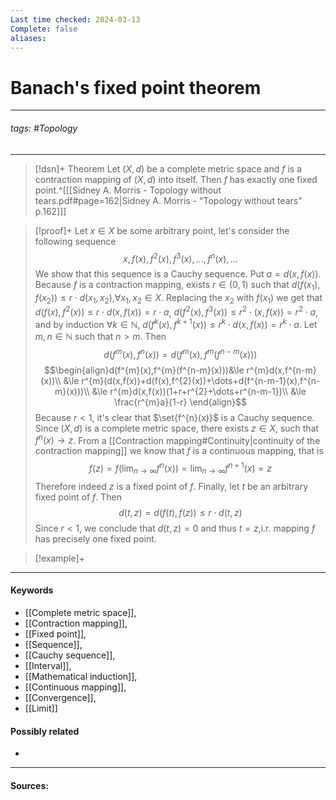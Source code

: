 ```yaml
---
Last time checked: 2024-03-13
Complete: false
aliases:
---
```

# Banach's fixed point theorem
***
###### tags: #Topology 
***
>[!dsn]+ Theorem
>Let $(X,d)$ be a complete metric space and $f$ is a contraction mapping of $(X,d)$ into itself. Then $f$ has exactly one fixed point.^[[[Sidney A. Morris - Topology without tears.pdf#page=162|Sidney A. Morris - "Topology without tears" p.162]]]

>[!proof]+
>Let $x\in X$ be some arbitrary point, let's consider the following sequence
>$$x,f(x),f^{2}(x),f^{3}(x),\dots,f^{n}(x),\dots$$
>We show that this sequence is a Cauchy sequence. Put $a=d(x,f(x))$. Because $f$ is a contraction mapping, exists $r\in(0,1)$ such that $d(f(x_{1}),f(x_{2}))\le r\cdot d(x_{1},x_{2})$,$\forall x_{1},x_{2}\in X$. 
>Replacing the $x_{2}$ with $f(x_{1})$ we get that $d(f(x),f^{2}(x))\le r\cdot d(x,f(x))=r\cdot a$, $d(f^{2}(x),f^{3}(x))\le r^{2}\cdot(x,f(x))=r^{2}\cdot a$, and by induction $\forall k\in\mathbb{N}$, $d(f^{k}(x),f^{k+1}(x))\le r^{k}\cdot d(x,f(x))=r^{k}\cdot a$.
>Let $m,n\in\mathbb{N}$ such that $n>m$. Then
>$$d(f^{m}(x),f^{n}(x))=d(f^{m}(x),f^{m}(f^{n-m}(x)))$$
>$$\begin{align}d(f^{m}(x),f^{m}(f^{n-m}(x)))&\le r^{m}d(x,f^{n-m}(x))\\ &\le r^{m}(d(x,f(x))+d(f(x),f^{2}(x))+\dots+d(f^{n-m-1}(x),f^{n-m}(x)))\\ &\le r^{m}d(x,f(x))(1+r+r^{2}+\dots+r^{n-m-1})\\ &\le \frac{r^{m}a}{1-r} \end{align}$$
>Because $r<1$, it's clear that $\set{f^{n}(x)}$ is a Cauchy sequence. Since $(X,d)$ is a complete metric space, there exists $z\in X$, such that $f^{n}(x)\to z$.
>From a [[Contraction mapping#Continuity|continuity of the contraction mapping]] we know that $f$ is a continuous mapping, that is
>$$f(z)=f\left(\lim_{n\to\infty}f^{n}(x)\right)=\lim_{n\to\infty}f^{n+1}(x)=z$$
>Therefore indeed $z$ is a fixed point of $f$.
>Finally, let $t$ be an arbitrary fixed point of $f$. Then
>$$d(t,z)=d(f(t),f(z))\le r\cdot d(t,z)$$
>Since $r<1$, we conclude that $d(t,z)=0$ and thus $t=z$,i.r. mapping $f$ has precisely one fixed point.

>[!example]+ 
>
***
#### Keywords
- [[Complete metric space]],
- [[Contraction mapping]],
- [[Fixed point]],
- [[Sequence]],
- [[Cauchy sequence]],
- [[Interval]],
- [[Mathematical induction]],
- [[Continuous mapping]],
- [[Convergence]],
- [[Limit]]
#### Possibly related
- 
***
#### Sources: